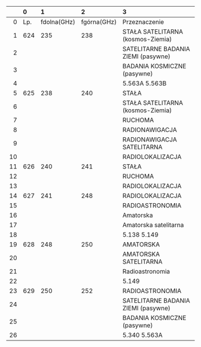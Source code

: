 |    | 0   | 1           | 2           | 3                                   |
|---:|:----|:------------|:------------|:------------------------------------|
|  0 | Lp. | fdolna(GHz) | fgórna(GHz) | Przeznaczenie                       |
|  1 | 624 | 235         | 238         | STAŁA SATELITARNA (kosmos-Ziemia)   |
|  2 |     |             |             | SATELITARNE BADANIA ZIEMI (pasywne) |
|  3 |     |             |             | BADANIA KOSMICZNE (pasywne)         |
|  4 |     |             |             | 5.563A 5.563B                       |
|  5 | 625 | 238         | 240         | STAŁA                               |
|  6 |     |             |             | STAŁA SATELITARNA (kosmos-Ziemia)   |
|  7 |     |             |             | RUCHOMA                             |
|  8 |     |             |             | RADIONAWIGACJA                      |
|  9 |     |             |             | RADIONAWIGACJA SATELITARNA          |
| 10 |     |             |             | RADIOLOKALIZACJA                    |
| 11 | 626 | 240         | 241         | STAŁA                               |
| 12 |     |             |             | RUCHOMA                             |
| 13 |     |             |             | RADIOLOKALIZACJA                    |
| 14 | 627 | 241         | 248         | RADIOLOKALIZACJA                    |
| 15 |     |             |             | RADIOASTRONOMIA                     |
| 16 |     |             |             | Amatorska                           |
| 17 |     |             |             | Amatorska satelitarna               |
| 18 |     |             |             | 5.138 5.149                         |
| 19 | 628 | 248         | 250         | AMATORSKA                           |
| 20 |     |             |             | AMATORSKA SATELITARNA               |
| 21 |     |             |             | Radioastronomia                     |
| 22 |     |             |             | 5.149                               |
| 23 | 629 | 250         | 252         | RADIOASTRONOMIA                     |
| 24 |     |             |             | SATELITARNE BADANIA ZIEMI (pasywne) |
| 25 |     |             |             | BADANIA KOSMICZNE (pasywne)         |
| 26 |     |             |             | 5.340 5.563A                        |